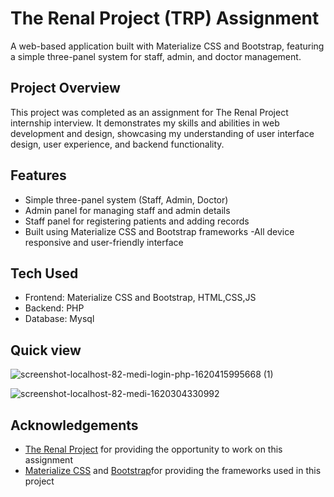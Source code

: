
# The Renal Project (TRP) Assignment

A web-based application built with Materialize CSS and Bootstrap, featuring a simple three-panel system for staff, admin, and doctor management.



## Project Overview

This project was completed as an assignment for The Renal Project internship interview. It demonstrates my skills and abilities in web development and design, showcasing my understanding of user interface design, user experience, and backend functionality.
## Features

- Simple three-panel system (Staff, Admin, Doctor)
- Admin panel for managing staff and admin details
- Staff panel for registering patients and adding records
- Built using Materialize CSS and Bootstrap frameworks
-All device responsive and user-friendly interface


## Tech Used
- Frontend: Materialize CSS and Bootstrap, HTML,CSS,JS
- Backend: PHP
- Database: Mysql

## Quick view

![screenshot-localhost-82-medi-login-php-1620415995668 (1)](https://github.com/user-attachments/assets/9019d74c-2075-4758-a5f2-b7f26fe2bd9a)

![screenshot-localhost-82-medi-1620304330992](https://github.com/user-attachments/assets/aef0a9c5-9aac-4efb-9fe5-b608083b377f)


## Acknowledgements

 - [The Renal Project](https://therenalproject.com/) for providing the opportunity to work on this assignment
 - [Materialize CSS](https://materializecss.com/) and [Bootstrap](https://getbootstrap.com/)for providing the frameworks used in this project

